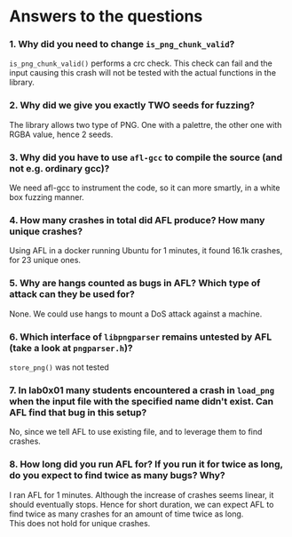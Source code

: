 # Answers to the questions 

### 1. Why did you need to change `is_png_chunk_valid`?
`is_png_chunk_valid()` performs a crc check. This check can fail and the input causing this crash will not be tested with the actual functions in the library.


### 2. Why did we give you exactly TWO seeds for fuzzing?
The library allows two type of PNG. One with a palettre, the other one with RGBA value, hence 2 seeds.

### 3. Why did you have to use `afl-gcc` to compile the source (and not e.g. ordinary gcc)?
We need afl-gcc to instrument the code, so it can more smartly, in a white box fuzzing manner.

### 4. How many crashes in total did AFL produce? How many unique crashes?
Using AFL in a docker running Ubuntu for 1 minutes, it found 16.1k crashes, for 23 unique ones.

### 5. Why are hangs counted as bugs in AFL? Which type of attack can they be used for?
None. We could use hangs to mount a DoS attack against a machine.

### 6. Which interface of `libpngparser` remains untested by AFL (take a look at `pngparser.h`)?
`store_png()` was not tested
### 7. In lab0x01 many students encountered a crash in `load_png` when the input file with the specified name didn't exist. Can AFL find that bug in this setup?
No, since we tell AFL to use existing file, and to leverage them to find crashes.

### 8. How long did you run AFL for? If you run it for twice as long, do you expect to find twice as many bugs? Why?
I ran AFL for 1 minutes. Although the increase of crashes seems linear, it should eventually stops. Hence for short duration, we can expect AFL to find twice as many crashes for an amount of time twice as long.  
This does not hold for unique crashes.
